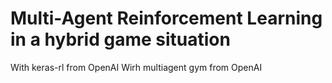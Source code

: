 # Multi-Agent Reinforcement Learning in a hybrid game situation

With keras-rl from OpenAI 
Wirh multiagent gym from OpenAI